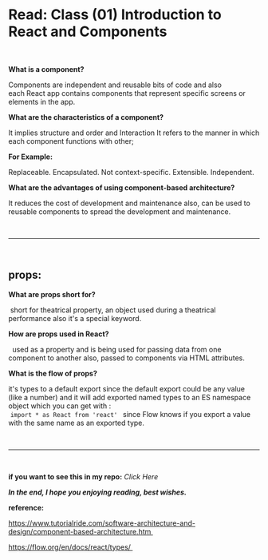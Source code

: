 # Read: Class (01) Introduction to React and Components

<br>

**What is a component?**

Components are independent and reusable bits of code and also each React app contains components that represent specific screens or elements in the app.

**What are the characteristics of a component?**

It implies structure and order and Interaction It refers to the manner in which each component functions with other;

**For Example:**

Replaceable.
Encapsulated.
Not context-specific.
Extensible.
Independent.


**What are the advantages of using component-based architecture?**

It reduces the cost of development and maintenance also, can be used to reusable components to spread the development and maintenance.

<br>

---
<br>

## props:

**What are props short for?**

 short for theatrical property, an object used during a theatrical performance also it's a special keyword.

**How are props used in React?**

  used as a property and is being used for passing data from one component to another also, passed to components via HTML attributes.

**What is the flow of props?**

it's types to a default export since the default export could be any value (like a number) and it will add exported named types to an ES namespace object which you can get with : <br> `import * as React from 'react' ` since Flow knows if you export a value with the same name as an exported type.

<br>

---

<br>

**if you want to see this in my repo:** _Click Here_

**_In the end, I hope you enjoying reading, best wishes._**

**reference:**

<https://www.tutorialride.com/software-architecture-and-design/component-based-architecture.htm >

<https://flow.org/en/docs/react/types/ >
